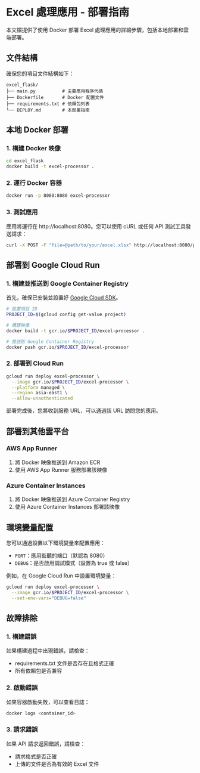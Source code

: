 # Excel 處理應用 - 部署指南

本文檔提供了使用 Docker 部署 Excel 處理應用的詳細步驟，包括本地部署和雲端部署。

## 文件結構

確保您的項目文件結構如下：

```
excel_flask/
├── main.py          # 主要應用程序代碼
├── Dockerfile       # Docker 配置文件
├── requirements.txt # 依賴包列表
└── DEPLOY.md        # 本部署指南
```

## 本地 Docker 部署

### 1. 構建 Docker 映像

```bash
cd excel_flask
docker build -t excel-processor .
```

### 2. 運行 Docker 容器

```bash
docker run -p 8080:8080 excel-processor
```

### 3. 測試應用

應用將運行在 http://localhost:8080。您可以使用 cURL 或任何 API 測試工具發送請求：

```bash
curl -X POST -F "file=@path/to/your/excel.xlsx" http://localhost:8080/process_excel --output processed.xlsx
```

## 部署到 Google Cloud Run

### 1. 構建並推送到 Google Container Registry

首先，確保已安裝並設置好 [Google Cloud SDK](https://cloud.google.com/sdk/docs/install)。

```bash
# 設置項目 ID
PROJECT_ID=$(gcloud config get-value project)

# 構建映像
docker build -t gcr.io/$PROJECT_ID/excel-processor .

# 推送到 Google Container Registry
docker push gcr.io/$PROJECT_ID/excel-processor
```

### 2. 部署到 Cloud Run

```bash
gcloud run deploy excel-processor \
  --image gcr.io/$PROJECT_ID/excel-processor \
  --platform managed \
  --region asia-east1 \
  --allow-unauthenticated
```

部署完成後，您將收到服務 URL，可以通過該 URL 訪問您的應用。

## 部署到其他雲平台

### AWS App Runner

1. 將 Docker 映像推送到 Amazon ECR
2. 使用 AWS App Runner 服務部署該映像

### Azure Container Instances

1. 將 Docker 映像推送到 Azure Container Registry
2. 使用 Azure Container Instances 部署該映像

## 環境變量配置

您可以通過設置以下環境變量來配置應用：

- `PORT`：應用監聽的端口（默認為 8080）
- `DEBUG`：是否啟用調試模式（設置為 true 或 false）

例如，在 Google Cloud Run 中設置環境變量：

```bash
gcloud run deploy excel-processor \
  --image gcr.io/$PROJECT_ID/excel-processor \
  --set-env-vars="DEBUG=false"
```

## 故障排除

### 1. 構建錯誤

如果構建過程中出現錯誤，請檢查：

- requirements.txt 文件是否存在且格式正確
- 所有依賴包是否兼容

### 2. 啟動錯誤

如果容器啟動失敗，可以查看日誌：

```bash
docker logs <container_id>
```

### 3. 請求錯誤

如果 API 請求返回錯誤，請檢查：

- 請求格式是否正確
- 上傳的文件是否為有效的 Excel 文件
